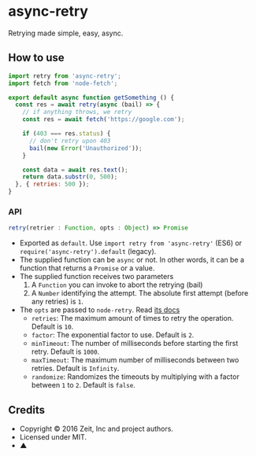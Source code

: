 # async-retry

Retrying made simple, easy, async.

## How to use

```js
import retry from 'async-retry';
import fetch from 'node-fetch';

export default async function getSomething () {
  const res = await retry(async (bail) => {
    // if anything throws, we retry
    const res = await fetch('https://google.com');

    if (403 === res.status) {
      // don't retry upon 403
      bail(new Error('Unauthorized'));
    }

    const data = await res.text();
    return data.substr(0, 500);
  }, { retries: 500 });
}
```

### API

```js
retry(retrier : Function, opts : Object) => Promise
```

- Exported as `default`. Use `import retry from 'async-retry'` (ES6) or `require('async-retry').default` (legacy).
- The supplied function can be `async` or not. In other words, it can be a function that returns a `Promise` or a value.
- The supplied function receives two parameters
  1. A `Function` you can invoke to abort the retrying (bail)
  2. A `Number` identifying the attempt. The absolute first attempt (before any retries) is `1`.
- The `opts` are passed to `node-retry`. Read [its docs](https://github.com/tim-kos/node-retry)
  * `retries`: The maximum amount of times to retry the operation. Default is `10`.
  * `factor`: The exponential factor to use. Default is `2`.
  * `minTimeout`: The number of milliseconds before starting the first retry. Default is `1000`.
  * `maxTimeout`: The maximum number of milliseconds between two retries. Default is `Infinity`.
  * `randomize`: Randomizes the timeouts by multiplying with a factor between `1` to `2`. Default is `false`.

## Credits

- Copyright © 2016 Zeit, Inc and project authors.
- Licensed under MIT.
- ▲
